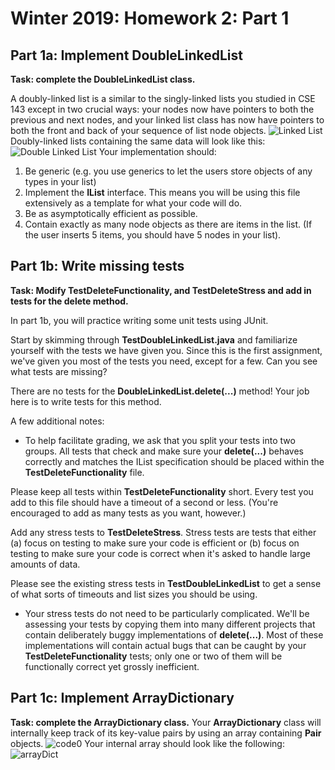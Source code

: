 # Winter 2019: Homework 2: Part 1
## Part 1a: Implement DoubleLinkedList
**Task: complete the DoubleLinkedList class.**

A doubly-linked list is a similar to the singly-linked lists you studied in CSE 143 except in two crucial ways: your nodes now have pointers to both the previous and next nodes, and your linked list class has now have pointers to both the front and back of your sequence of list node objects.
![Linked List](https://github.com/tungfang/Data-Structures-and-Algorithms/blob/master/373_images/HW2_Part1_images/linkedList.png)
Doubly-linked lists containing the same data will look like this:
![Double Linked List](https://github.com/tungfang/Data-Structures-and-Algorithms/blob/master/373_images/HW2_Part1_images/doubleLinkedList.png)
Your implementation should:

1. Be generic (e.g. you use generics to let the users store objects of any types in your list)
2. Implement the **IList** interface. This means you will be using this file extensively as a template for what your code will do.
3. Be as asymptotically efficient as possible.
4. Contain exactly as many node objects as there are items in the list. (If the user inserts 5 items, you should have 5 nodes in your list).

## Part 1b: Write missing tests
**Task: Modify TestDeleteFunctionality, and TestDeleteStress and add in tests for the delete method.**

In part 1b, you will practice writing some unit tests using JUnit.

Start by skimming through **TestDoubleLinkedList.java** and familiarize yourself with the tests we have given you. Since this is the first assignment, we've given you most of the tests you need, except for a few. Can you see what tests are missing?

There are no tests for the **DoubleLinkedList.delete(...)** method! Your job here is to write tests for this method.

A few additional notes:
- To help facilitate grading, we ask that you split your tests into two groups. All tests that check and make sure your **delete(...)** behaves correctly and matches the IList specification should be placed within the **TestDeleteFunctionality** file.

Please keep all tests within **TestDeleteFunctionality** short. Every test you add to this file should have a timeout of a second or less. (You're encouraged to add as many tests as you want, however.)

Add any stress tests to **TestDeleteStress**. Stress tests are tests that either (a) focus on testing to make sure your code is efficient or (b) focus on testing to make sure your code is correct when it's asked to handle large amounts of data.

Please see the existing stress tests in **TestDoubleLinkedList** to get a sense of what sorts of timeouts and list sizes you should be using.
- Your stress tests do not need to be particularly complicated. We'll be assessing your tests by copying them into many different projects that contain deliberately buggy implementations of **delete(...)**. Most of these implementations will contain actual bugs that can be caught by your **TestDeleteFunctionality** tests; only one or two of them will be functionally correct yet grossly inefficient.

## Part 1c: Implement ArrayDictionary
**Task: complete the ArrayDictionary class.**
Your **ArrayDictionary** class will internally keep track of its key-value pairs by using an array containing **Pair** objects.
![code0](https://github.com/tungfang/Data-Structures-and-Algorithms/blob/master/373_images/HW2_Part1_images/code0.PNG)
Your internal array should look like the following:
![arrayDict](https://github.com/tungfang/Data-Structures-and-Algorithms/blob/master/373_images/HW2_Part1_images/arrayDictionary.png)

